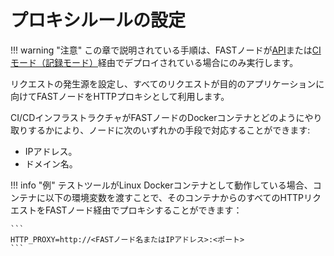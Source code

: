 [doc-node-deployment-api]:          node-deployment.md
[doc-fast-recording-mode]:          ci-mode-recording.md#running-a-fast-node-in-recording-mode

[doc-integration-overview]:         integration-overview.md


#   プロキシルールの設定

!!! warning "注意"
    この章で説明されている手順は、FASTノードが[API][doc-node-deployment-api]または[CIモード（記録モード）][doc-fast-recording-mode]経由でデプロイされている場合にのみ実行します。

リクエストの発生源を設定し、すべてのリクエストが目的のアプリケーションに向けてFASTノードをHTTPプロキシとして利用します。

CI/CDインフラストラクチャがFASTノードのDockerコンテナとどのようにやり取りするかにより、ノードに次のいずれかの手段で対応することができます:
* IPアドレス。
* ドメイン名。

!!! info "例"
    テストツールがLinux Dockerコンテナとして動作している場合、コンテナに以下の環境変数を渡すことで、そのコンテナからのすべてのHTTPリクエストをFASTノード経由でプロキシすることができます：
    
    ```
    HTTP_PROXY=http://<FASTノード名またはIPアドレス>:<ポート>
    ```